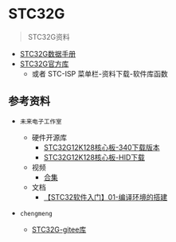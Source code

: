  # STC32G

> STC32G资料

- [STC32G数据手册](http://www.stcmcudata.com/STC8F-DATASHEET/STC32G.pdf)
- [STC32G官方库](http://www.stcmcudata.com/STC8F-DATASHEET/STC32G-SOFTWARE-LIB.zip)
    - 或者 STC-ISP 菜单栏-资料下载-软件库函数

## 参考资料

- `未来电子工作室`
  - 硬件开源库
    - [STC32G12K128核心板-340下载版本](https://oshwhub.com/wei-lai-dian-zi-gong-zuo-shi/zui-xiao-xi-tong-stc32g12k128)
    - [STC32G12K128核心板-HID下载](https://oshwhub.com/wei-lai-dian-zi-gong-zuo-shi/zui-xiao-xi-tong-stc32g12k128-hid-xia-zai)
  - 视频
      - [合集](https://www.bilibili.com/video/BV1mK411Z7AT/)
  - 文档
      - [【STC32软件入门】01-编译环境的搭建](https://www.yuque.com/mozhihong/eeromw/ynkrpz?)

- `chengmeng`
  - [STC32G-gitee库](https://gitee.com/stc32g)